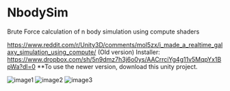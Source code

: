 # NbodySim
Brute Force calculation of n body simulation using compute shaders

https://www.reddit.com/r/Unity3D/comments/mol5zx/i_made_a_realtime_galaxy_simulation_using_compute/
(Old version) Installer: https://www.dropbox.com/sh/5n9dmz7h3j6o0ys/AACrrciYg4g11v5MqpYx1BpWa?dl=0
**To use the newer version, download this unity project.

![image1](https://media.giphy.com/media/FAEF54FXt2rUDDCH71/giphy.gif)
![image2](https://media.giphy.com/media/x5vCtIAnjsyGij1cOI/giphy.gif)
![image3](https://media.giphy.com/media/n94FItCtWkaSOKiEqg/giphy.gif)
